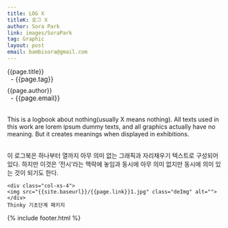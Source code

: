 ```yaml
---
title: LOG X
titleK: 로그 X
author: Sora Park
link: images/SoraPark
tag: Graphic
layout: post
email: bambisora@gmail.com
---	
```


<div class="container">

<div class="deDep">
{{page.title}}<br>
<p style="font-size:15px; margin:0px; padding:0px 0px 0px 8px; margin:0px 0px 8px 0px;">- {{page.tag}}</p>
{{page.author}}<br>
<p style="font-size:15px; margin:0px; padding:0px 0px 0px 8px;">- {{page.email}}</p>
</div>

<br>

<div class="det lato">

<!--영문-->
This is a logbook about nothing(usually X means nothing). All texts used in this work are lorem ipsum dummy texts, and all graphics actually have no meaning. But it creates meanings when displayed in exhibitions.

<!--영문-->

</div>


<div class="noto">
<!--국문-->

<br>
이 로그북은 하나부터 열까지 아무 의미 없는 그래픽과 자리채우기 텍스트로 구성되어 있다. 하지만 이것은 ‘전시’라는 맥락에 놓임과 동시에 아무 의미 없지만 동시에 의미 있는 것이 되기도 한다. 


<!--국문-->

</div>

<div class="row noto">
	
	<div class="col-xs-4">
	<img src="{{site.baseurl}}/{{page.link}}1.jpg" class="deImg" alt=""></div>
	Thinky 기초단계 패키지
</div>

	

</div> 

{% include footer.html %}
